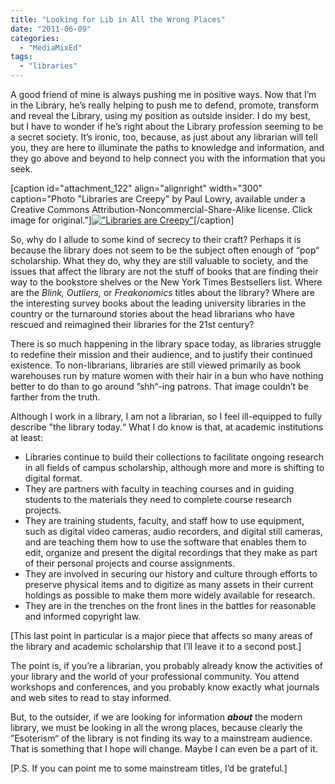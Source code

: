 ```yaml
---
title: "Looking for Lib in All the Wrong Places"
date: "2011-06-09"
categories: 
  - "MediaMixEd"
tags: 
  - "libraries"
---
```


A good friend of mine is always pushing me in positive ways. Now that I’m in the Library, he’s really helping to push me to defend, promote, transform and reveal the Library, using my position as outside insider. I do my best, but I have to wonder if he’s right about the Library profession seeming to be a secret society. It’s ironic, too, because, as just about any librarian will tell you, they are here to illuminate the paths to knowledge and information, and they go above and beyond to help connect you with the information that you seek.

\[caption id="attachment\_122" align="alignright" width="300" caption="Photo "Libraries are Creepy" by Paul Lowry, available under a Creative Commons Attribution-Noncommercial-Share-Alike license. Click image for original."\][!["Libraries are Creepy"](http://mediamixed.files.wordpress.com/2011/06/library.jpg?w=300 "Libraries are Creepy")](http://mediamixed.files.wordpress.com/2011/06/library.jpg)\[/caption\]

So, why do I allude to some kind of secrecy to their craft? Perhaps it is because the library does not seem to be the subject often enough of “pop“ scholarship. What they do, why they are still valuable to society, and the issues that affect the library are not the stuff of books that are finding their way to the bookstore shelves or the New York Times Bestsellers list. Where are the _Blink, Outliers,_ or _Freakonomics_ titles about the library? Where are the interesting survey books about the leading university libraries in the country or the turnaround stories about the head librarians who have rescued and reimagined their libraries for the 21st century?

There is so much happening in the library space today, as libraries struggle to redefine their mission and their audience, and to justify their continued existence. To non-librarians, libraries are still viewed primarily as book warehouses run by mature women with their hair in a bun who have nothing better to do than to go around ”shh“-ing patrons. That image couldn’t be farther from the truth.

Although I work in a library, I am not a librarian, so I feel ill-equipped to fully describe ”the library today.“ What I do know is that, at academic institutions at least:

- Libraries continue to build their collections to facilitate ongoing research in all fields of campus scholarship, although more and more is shifting to digital format.
- They are partners with faculty in teaching courses and in guiding students to the materials they need to complete course research projects.
- They are training students, faculty, and staff how to use equipment, such as digital video cameras, audio recorders, and digital still cameras, and are teaching them how to use the software that enables them to edit, organize and present the digital recordings that they make as part of their personal projects and course assignments.
- They are involved in securing our history and culture through efforts to preserve physical items and to digitize as many assets in their current holdings as possible to make them more widely available for research.
- They are in the trenches on the front lines in the battles for reasonable and informed copyright law.

\[This last point in particular is a major piece that affects so many areas of the library and academic scholarship that I’ll leave it to a second post.\]

The point is, if you’re a librarian, you probably already know the activities of your library and the world of your professional community. You attend workshops and conferences, and you probably know exactly what journals and web sites to read to stay informed.

But, to the outsider, if we are looking for information _**about**_ the modern library, we must be looking in all the wrong places, because clearly the ”Esoterism“ of the library is not finding its way to a mainstream audience. That is something that I hope will change. Maybe I can even be a part of it.

\[P.S. If you can point me to some mainstream titles, I’d be grateful.\]
